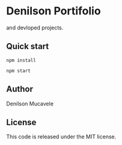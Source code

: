 # Denilson Portifolio 
and devloped projects.

## Quick start

```
npm install 

npm start
```

## Author
Denilson Mucavele

## License
This code is released under the MIT license.
